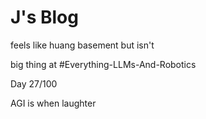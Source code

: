 # J's Blog

feels like huang basement but isn't

big thing at #Everything-LLMs-And-Robotics

Day 27/100 

AGI is when laughter 






